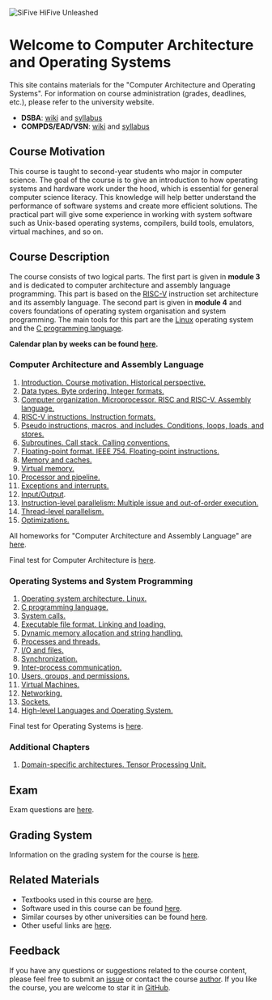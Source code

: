 ![SiFive HiFive Unleashed](images/hifive-unleashed-logo.png)

# Welcome to Computer Architecture and Operating Systems

This site contains materials for the "Computer Architecture and Operating Systems".
For information on course administration (grades, deadlines, etc.), please refer to the university website.

* __DSBA__:
  [wiki](http://wiki.cs.hse.ru/ACOS_DSBA_2024/25) and
  [syllabus](https://www.hse.ru/edu/courses/476614465)
* __COMPDS/EAD/VSN__:
  [wiki](http://wiki.cs.hse.ru/ACOS_COMPDS_2024/2025) and
  [syllabus](https://www.hse.ru/edu/courses/476614465)

## Course Motivation

This course is taught to second-year students who major in computer science.
The goal of the course is to give an introduction to how operating systems and hardware work under the hood,
which is essential for general computer science literacy.
This knowledge will help better understand the performance of software systems and create more efficient solutions.
The practical part will give some experience in working with system software such as Unix-based operating systems,
compilers, build tools, emulators, virtual machines, and so on. 

## Course Description

The course consists of two logical parts.
The first part is given in __module 3__ and is dedicated to computer architecture and assembly language programming.
This part is based on the [RISC-V](https://en.wikipedia.org/wiki/RISC-V) instruction set architecture
and its assembly language.
The second part is given in __module 4__ and covers foundations of operating system organisation and system programming.
The main tools for this part are the [Linux](https://en.wikipedia.org/wiki/Linux) operating system and
the [C programming language](https://en.wikipedia.org/wiki/C_%28programming_language%29).

__Calendar plan by weeks can be found [here](calendar_2025.md).__

### Computer Architecture and Assembly Language

1. [Introduction. Course motivation. Historical perspective.](part1ca/01_Introduction/lecture.md)
1. [Data types. Byte ordering. Integer formats.](part1ca/02_DataTypes/lecture.md)
1. [Computer organization. Microprocessor. RISC and RISC-V. Assembly language.](part1ca/03_CPU/lecture.md)
1. [RISC-V instructions. Instruction formats.](part1ca/04_Instructions/lecture.md)
1. [Pseudo instructions, macros, and includes. Conditions, loops, loads, and stores.](part1ca/05_MacrosBranchesArrays/lecture.md)
1. [Subroutines. Call stack. Calling conventions.](part1ca/06_CallStack/lecture.md)
1. [Floating-point format. IEEE 754. Floating-point instructions.](part1ca/07_FP/lecture.md)
1. [Memory and caches.](part1ca/08_Caches/lecture.md)
1. [Virtual memory.](part1ca/09_VM/lecture.md)
1. [Processor and pipeline.](part1ca/10_Pipeline/lecture.md)
1. [Exceptions and interrupts.](part1ca/11_Exceptions/lecture.md)
1. [Input/Output](part1ca/12_MMIO/lecture.md).
1. [Instruction-level parallelism: Multiple issue and out-of-order execution.](part1ca/13_MultiIssue/lecture.md)
1. [Thread-level parallelism.](part1ca/14_TLP/lecture.md)
1. [Optimizations.](part1ca/15_Optimize/lecture.md)

All homeworks for "Computer Architecture and Assembly Language"
are [here](part1ca/Tasks/homeworks.md).

Final test for Computer Architecture is [here](part1ca/final_tests.md).

### Operating Systems and System Programming

1. [Operating system architecture. Linux.](part2os/01_OS_Architecture/lecture.md)
1. [C programming language.](part2os/02_C/lecture.md)
1. [System calls.](part2os/03_SystemCalls/lecture.md)
1. [Executable file format. Linking and loading.](part2os/04_Linking/lecture.md)
1. [Dynamic memory allocation and string handling.](part2os/05_Strings/lecture.md)
1. [Processes and threads.](part2os/06_Processes/lecture.md)
1. [I/O and files.](part2os/07_Synch/lecture.md)
1. [Synchronization.](part2os/08_IPC/lecture.md)
1. [Inter-process communication.](part2os/09_IPC/lecture.md)
1. [Users, groups, and permissions.](part2os/10_Permissions/lecture.md)
1. [Virtual Machines.](part2os/11_VM/lecture.md)
1. [Networking.](part2os/12_Networking/lecture.md)
1. [Sockets.](part2os/13_Sockets/lecture.md)
1. [High-level Languages and Operating System.](part2os/14_Python/lecture.md)

Final test for Operating Systems is [here](part2os/final_tests.md).

### Additional Chapters

1. [Domain-specific architectures. Tensor Processing Unit.](part1ca/16_TPU/lecture.md)

## Exam

Exam questions are [here](exam_latest.md).

## Grading System

Information on the grading system for the course is [here](grades.md).

## Related Materials

* Textbooks used in this course are [here](books.md).
* Software used in this course can be found [here](software.md).
* Similar courses by other universities can be found [here](courses.md).
* Other useful links are [here](links.md).

## Feedback

If you have any questions or suggestions related to the course content, please feel free to submit
an [issue](https://github.com/andrewt0301/hse-acos-course/issues)
or contact the course [author](https://github.com/andrewt0301). 
If you like the course, you are welcome to star it in
[GitHub](https://github.com/andrewt0301/hse-acos-course).
